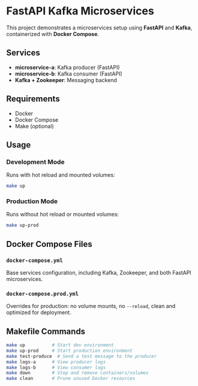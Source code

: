 
# FastAPI Kafka Microservices

This project demonstrates a microservices setup using **FastAPI** and **Kafka**, containerized with **Docker Compose**.

## Services

- **microservice-a**: Kafka producer (FastAPI)
- **microservice-b**: Kafka consumer (FastAPI)
- **Kafka + Zookeeper**: Messaging backend

## Requirements

- Docker
- Docker Compose
- Make (optional)

## Usage

### Development Mode

Runs with hot reload and mounted volumes:

```bash
make up
```

### Production Mode

Runs without hot reload or mounted volumes:

```bash
make up-prod
```

## Docker Compose Files

### `docker-compose.yml`

Base services configuration, including Kafka, Zookeeper, and both FastAPI microservices.

### `docker-compose.prod.yml`

Overrides for production: no volume mounts, no `--reload`, clean and optimized for deployment.

## Makefile Commands

```bash
make up          # Start dev environment
make up-prod     # Start production environment
make test-produce  # Send a test message to the producer
make logs-a      # View producer logs
make logs-b      # View consumer logs
make down        # Stop and remove containers/volumes
make clean       # Prune unused Docker resources
```

